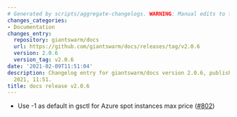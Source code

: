 ```yaml
---
# Generated by scripts/aggregate-changelogs. WARNING: Manual edits to this files will be overwritten.
changes_categories:
- Documentation
changes_entry:
  repository: giantswarm/docs
  url: https://github.com/giantswarm/docs/releases/tag/v2.0.6
  version: 2.0.6
  version_tag: v2.0.6
date: '2021-02-09T11:51:04'
description: Changelog entry for giantswarm/docs version 2.0.6, published on 09 February
  2021, 11:51.
title: docs release v2.0.6
---
```


- Use -1 as default in gsctl for Azure spot instances max price ([#802](https://github.com/giantswarm/docs/pull/802))
